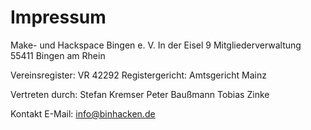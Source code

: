 # Impressum

Make- und Hackspace Bingen e. V.
In der Eisel 9
Mitgliederverwaltung
55411 Bingen am Rhein

Vereinsregister: VR 42292
Registergericht: Amtsgericht Mainz

Vertreten durch:
Stefan Kremser
Peter Baußmann
Tobias Zinke

Kontakt
E-Mail: info@binhacken.de